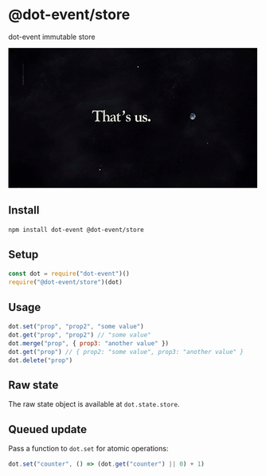 # @dot-event/store

dot-event immutable store

![that's us](thatsus.png)

## Install

```bash
npm install dot-event @dot-event/store
```

## Setup

```js
const dot = require("dot-event")()
require("@dot-event/store")(dot)
```

## Usage

```js
dot.set("prop", "prop2", "some value")
dot.get("prop", "prop2") // "some value"
dot.merge("prop", { prop3: "another value" })
dot.get("prop") // { prop2: "some value", prop3: "another value" }
dot.delete("prop")
```

## Raw state

The raw state object is available at `dot.state.store`.

## Queued update

Pass a function to `dot.set` for atomic operations:

```js
dot.set("counter", () => (dot.get("counter") || 0) + 1)
```
